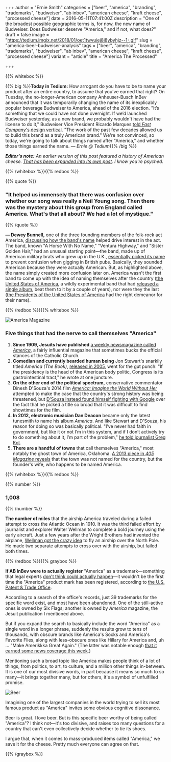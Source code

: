 +++
author = "Ernie Smith"
categories = ["beer", "america", "branding", "trademarks", "budweiser", "ab inbev", "american cheese", "kraft cheese", "processed cheese"]
date = 2016-05-11T07:41:00Z
description = "One of the broadest possible geographic terms is, for now, the new name of Budweiser. Does Budweiser deserve \"America,\" and if not, what does?"
draft = false
image = "https://tedium.imgix.net/2018/01/oet1twvuiej8i8ybyhjz--1-.gif"
slug = "america-beer-budweiser-analysis"
tags = ["beer", "america", "branding", "trademarks", "budweiser", "ab inbev", "american cheese", "kraft cheese", "processed cheese"]
variant = "article"
title = "America The Processed"

+++

{{% whitebox %}}

{{% big %}}**Today in Tedium:** How arrogant do you have to be to name your product after an entire country, to assume that you've earned that right? On Tuesday, the no-longer-American company Anheuser-Busch InBev announced that it was temporarily changing the name of its inexplicably popular beverage Budweiser to America, ahead of the 2016 election. "It’s something that we could have not done overnight. If we’d launched Budweiser yesterday, as a new brand, we probably wouldn't have had the license to do it," Budweiser Vice President Ricardo Marques [told *Fast Company*'s design vertical](http://www.fastcodesign.com/3059681/budweiser-renames-its-beer-america). "The work of the past few decades allowed us to build this brand as a truly American brand." We're not convinced, so today, we're going to talk about things named after "America," and whether those things earned the name. *— Ernie @ Tedium*{{% /big %}}

_**Editor's note:** An earlier version of this post featured a history of American cheese. [That has been expanded into its own post](http://tedium.co/2017/07/04/american-cheese-culture-history/). I know you're psyched._

{{% /whitebox %}}{{% redbox %}}

{{% quote %}}
### "It helped us immensely that there was confusion over whether our song was really a Neil Young song. Then there was the mystery about this group from England called America. What's that all about? We had a lot of mystique."
{{% /quote %}}

**— Dewey Bunnell,** one of the three founding members of the folk-rock act America, [discussing how the band's name](http://www.marinij.com/article/ZZ/20080630/NEWS/806309959) helped drive interest in the act. The band, known "A Horse With No Name," "Ventura Highway," and "Sister Golden Hair," had an unusual starting point—the band, made up of American military brats who grew up in the U.K., [essentially picked its name](http://www.latimes.com/local/obituaries/la-me-dan-peek-20110727-story.html) to prevent confusion when gigging in British pubs. Basically, they sounded American because they were actually American. But, as highlighted above, the name simply created more confusion later on. America wasn't the first band to come up with the idea of naming themselves after the country ([the United States of America](http://www.allmusic.com/artist/the-united-states-of-america-mn0000920101/biography), a wildly experimental band that had [released a single album](http://amzn.to/1OfYSo1), beat them to it by a couple of years), nor were they the last ([the Presidents of the United States of America](http://www.presidentsrock.com/) had the right demeanor for their name).

{{% /redbox %}}{{% whitebox %}}

![America Magazine](https://tedium.imgix.net/2018/01/h7phruuhky9ah3tacuay.jpg)

### Five things that had the nerve to call themselves "America"

1. **Since 1909, Jesuits have published** [a weekly newsmagazine called *America*](http://americamagazine.org/), a fairly influential magazine that sometimes bucks the official stances of the Catholic Church.
2. **Comedian and currently bearded human being** Jon Stewart's snarkily titled *America (The Book)*, [released in 2005](http://amzn.to/1YkTaBI), went for the gut punch: "If the presidency is the head of the American body politic, Congress is its gastrointestinal tract," he wrote at one juncture.
3. **On the other end of the political spectrum,** conservative commentator Dinesh D'Souza's 2014 film [*America: Imagine the World Without Her*](http://amzn.to/1rFqXv6) attempted to make the case that the country's strong history was being threatened, but [D'Souza instead found himself fighting with Google](http://deadline.com/2014/07/dinesh-dsouza-america-google-missing-movie-showtimes-806191/) over the fact that he picked a title so broad that it was difficult to find showtimes for the film.
4. **In 2012, electronic musician Dan Deacon** became only the latest tunesmith to name his album *America*. And like Stewart and D'Souza, his reason for doing so was basically political. "I’ve never had faith in government, but like it or not I’m in this system, and if I don’t actively try to do something about it, I’m part of the problem," [he told journalist Greg Kot](http://articles.chicagotribune.com/2012-08-29/entertainment/chi-dan-deacon-interview-deacon-interviewed-about-america-20120829_1_dan-deacon-america-baltimore-club-scene).
5. **There are a handful of towns** that call themselves "America," most notably the ghost town of America, Oklahoma. [A 2013 piece in *405 Magazine* reveals](http://www.405magazine.com/July-2013/The-Rise-and-Fall-of-America-Oklahoma/) that the town was not named for the country, but the founder's wife, who happens to be named America.

{{% /whitebox %}}{{% redbox %}}

{{% number %}}
### 1,008
{{% /number %}}

**The number of miles** that the airship America traveled during a failed attempt to cross the Atlantic Ocean in 1910. It was the third failed effort by journalist and explorer Walter Wellman to complete a bold journey using the early aircraft. Just a few years after the Wright Brothers had invented the airplane, [Wellman got the crazy idea](http://www.airships.net/first-attempt-fly-atlantic-wellman-vaniman-airship-america) to fly an airship over the North Pole. He made two separate attempts to cross over with the airship, but failed both times.

{{% /redbox %}}{{% graybox %}}

**If AB InBev were to actually register** "America" as a trademark—something that legal experts [don't think could actually happen](http://www.latimes.com/la-fi-budweiser-america-trademark-20160510-snap-htmlstory.html)—it wouldn't be the first time the "America" product mark has been registered, according to [the U.S. Patent & Trade Office](http://tmsearch.uspto.gov/).

According to a search of the office's records, just 39 trademarks for the specific word exist, and most have been abandoned. One of the still-active ones is owned by Six Flags; another is owned by *America* magazine, the Jesuit publication I mentioned above.

But if you expand the search to basically include the word "America" as a single word in a longer phrase, suddenly the results grow to tens of thousands, with obscure brands like America's Socks and America's Favorite Flies, along with less-obscure ones like Hillary for America and, uh … "Make Amerikkka Great Again." (The latter was notable enough [that it earned some news coverage this week](http://www.worldipreview.com/news/make-amerikkka-great-again-trademark-application-filed-9984).)

Mentioning such a broad topic like America makes people think of a lot of things, from politics, to art, to culture, and a million other things in-between. It is one of our most divisive words, in part because it means so much to so many—it brings together many, but for others, it's a symbol of unfulfilled promise.

![Beer](https://tedium.imgix.net/2018/01/mjqm2c71cqnoe4xs34sn.jpg)

Imagining one of the largest companies in the world trying to sell its most famous product as "America" invites some obvious cognitive dissonance.

Beer is great. I love beer. But is this specific beer worthy of being called "America"? I think not—it's too divisive, and raises too many questions for a country that can't even collectively decide whether to tie its shoes.

I argue that, when it comes to mass-produced items called "America," we save it for the cheese. Pretty much everyone can agree on that.

{{% /graybox %}}